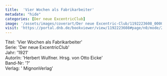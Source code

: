 ```yaml
---
title:  'Vier Wochen als Fabrikarbeiter'
metadate: "hide"
categories: [Der neue ExcentricClub]
image: '/assets/images/coverart/Der neue Excentric-Club/1192223608_00000010.jpg'
visit: 'https://portal.dnb.de/bookviewer/view/1192223608#page/n0/mode/2up'
---
```

Titel: 'Vier Wochen als Fabrikarbeiter' <br>
Serie: 'Der neue ExcentricClub' <br>
Jahr: '1921' <br>
AutorIn: 'Herbert Wulfner. Hrsg. von Otto Eicke' <br>
Band-Nr: '?' <br>
Verlag: ' MignonVerlag'